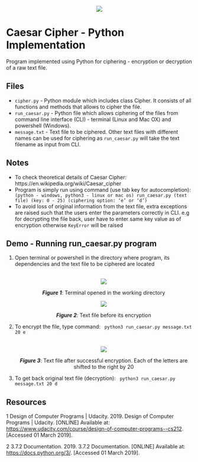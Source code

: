 <p align="center">
  <img src="https://user-images.githubusercontent.com/20547074/53671483-fdf60d80-3c97-11e9-9f99-3a8e6ba76dcf.png">
</p>

# Caesar Cipher - Python Implementation

Program implemented using Python for ciphering - encryption or decryption of a raw text file.

## Files
<ul> 
  <li> <code>cipher.py</code> - Python module which includes class Cipher. It consists of all functions and methods that allows to cipher the file.
  </li>
  <li> <code>run_caesar.py</code> - Python file which allows ciphering of the files from command line interface (CLI) - terminal (Linux and Mac OX) and powershell (Windows).
  </li>
  <li> <code>message.txt</code> - Text file to be ciphered. Other text files with different names can be used for ciphering as  <code>run_caesar.py</code> will take the text filename as input from CLI.
  </li>
</ul>

## Notes

<ul>
  <li> To check theoretical details of Caesar Cipher: https://en.wikipedia.org/wiki/Caesar_cipher </li>
  <li> Program is simply run using command (use tab key for autocompletion):  <code> (python - windows, python3 - linux or mac os) run_caesar.py (text file) (key: 0 - 25) (ciphering option: ‘e’ or ‘d’)</code></li>
  <li>To avoid loss of original information from the text file, extra exceptions are raised such that the users enter the parameters correctly in CLI. e.g for decrypting the file back, user have to enter same key value as of encryption otherwise <code>KeyError</code> will be raised</li>
</ul>

## Demo - Running run_caesar.py program

<ol>
  <li>Open terminal or powershell in the directory where program, its dependencies and the text file to be ciphered are located</li>
  <p align="center">
  <br><img src="https://user-images.githubusercontent.com/20547074/53670743-347e5900-3c95-11e9-99a9-f57f65b9d360.png">
  <br><p align="center"><strong><i>Figure 1</i></strong>: Terminal opened in the working directory</p>
  </p>
  <p align="center">
  <img src="https://user-images.githubusercontent.com/20547074/53672187-d0f72a00-3c9a-11e9-802b-644524a0d0b6.png">
  <br><p align="center"><strong><i>Figure 2</i></strong>: Text file before its encryption</p>
  </p>
  <li>To encrypt the file, type command: <code> python3 run_caesar.py message.txt 20 e</code></li>
  <p align="center">
  <br><img src="https://user-images.githubusercontent.com/20547074/53672188-d18fc080-3c9a-11e9-96b7-0e584688d61a.png">
  <br><p align="center"><strong><i>Figure 3</i></strong>: Text file after successful encryption. Each of the letters are shifted to the right by 20</p>
  </p>
  <li>To get back original text file (decryption): <code> python3 run_caesar.py message.txt 20 d</code></li>
</ol>

## Resources
1 Design of Computer Programs | Udacity. 2019. Design of Computer Programs | Udacity. [ONLINE] Available at: https://www.udacity.com/course/design-of-computer-programs--cs212. [Accessed 01 March 2019].

2 3.7.2 Documentation. 2019. 3.7.2 Documentation. [ONLINE] Available at: https://docs.python.org/3/. [Accessed 01 March 2019].

